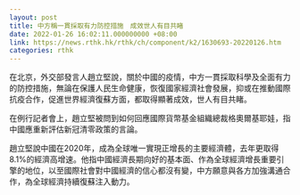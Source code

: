 ```yaml
---
layout: post
title: 中方稱一貫採取有力防控措施　成效世人有目共睹
date: 2022-01-26 16:02:11.000000000 +08:00
link: https://news.rthk.hk/rthk/ch/component/k2/1630693-20220126.htm
categories: rthk
---
```


在北京，外交部發言人趙立堅說，關於中國的疫情，中方一貫採取科學及全面有力的防控措施，無論在保護人民生命健康，恢復國家經濟社會發展，抑或在推動國際抗疫合作，促進世界經濟復蘇方面，都取得顯著成效，世人有目共睹。

在例行記者會上，趙立堅被問到如何回應國際貨幣基金組織總裁格奧爾基耶娃，指中國應重新評估新冠清零政策的言論。

趙立堅說中國在2020年，成為全球唯一實現正增長的主要經濟體，去年更取得8.1%的經濟高增速。他指中國經濟長期向好的基本面、作為全球經濟增長重要引擎的地位，以至國際社會對中國經濟的信心都沒有變，中方願意與各方加強溝通合作，為全球經濟持續復蘇注入動力。
